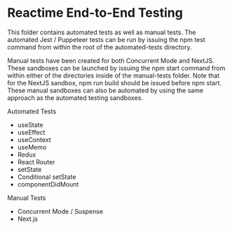 # Reactime End-to-End Testing

This folder contains automated tests as well as manual tests. The automated Jest / Puppeteer tests can be run by issuing the npm test command from within the root of the automated-tests directory.

Manual tests have been created for both Concurrent Mode and NextJS. These sandboxes can be launched by issuing the npm start command from within either of the directories inside of the manual-tests folder. Note that for the NextJS sandbox, npm run build should be issued before npm start. These manual sandboxes can also be automated by using the same approach as the automated testing sandboxes.

Automated Tests

- useState
- useEffect
- useContext
- useMemo
- Redux
- React Router
- setState
- Conditional setState
- componentDidMount

Manual Tests

- Concurrent Mode / Suspense
- Next.js
